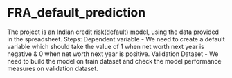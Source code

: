 # FRA_default_prediction
The project is an Indian credit risk(default) model, using the data provided in the
spreadsheet.
Steps:
Dependent variable - We need to create a default variable which should take the value of 1 when net
worth next year is negative & 0 when net worth next year is positive.
Validation Dataset - We need to build the model on train dataset and check the model performance
measures on validation dataset.
